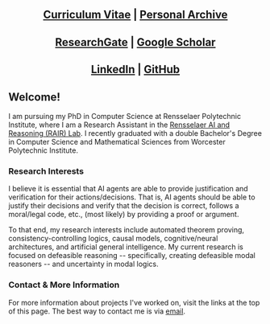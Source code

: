 <center> <h2> <a href="https://www.overleaf.com/read/tqfwmzqwdyvt">Curriculum Vitae</a> | <a href="https://mjgiancola.github.io/archive">Personal Archive</a> </h2> </center>

<center> <h2> <a href="https://www.researchgate.net/profile/Michael_Giancola">ResearchGate</a> | <a href="https://scholar.google.com/citations?hl=en&user=jLS7LmUAAAAJ">Google Scholar</a> </h2> </center>

<center> <h2> <a href="https://linkedin.com/in/mjgiancola">LinkedIn</a> | <a href="https://github.com/mjgiancola">GitHub</a> </h2> </center>

## Welcome!
I am pursuing my PhD in Computer Science at Rensselaer Polytechnic Institute, where I am a Research Assistant in the [Rensselaer AI and Reasoning (RAIR) Lab](https://rair.cogsci.rpi.edu/). I recently graduated with a double Bachelor's Degree in Computer Science and Mathematical Sciences from Worcester Polytechnic Institute.

### Research Interests
I believe it is essential that AI agents are able to provide justification and verification for their actions/decisions. That is, AI agents should be able to justify their decisions and verify that the decision is correct, follows a moral/legal code, etc., (most likely) by providing a proof or argument.

To that end, my research interests include automated theorem proving, consistency-controlling logics, causal models, cognitive/neural architectures, and artificial general intelligence. My current research is focused on defeasible reasoning -- specifically, creating defeasible modal reasoners -- and uncertainty in modal logics.

### Contact & More Information
For more information about projects I've worked on, visit the links at the top of this page. The best way to contact me is via [email](mailto:mike.j.giancola@gmail.com).
